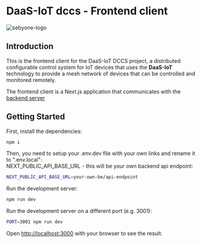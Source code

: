 # DaaS-IoT dccs - Frontend client

![sebyone-logo](https://sebyone.it/res/lg_daasiot-410-72dpi.png)

## Introduction

This is the frontend client for the DaaS-IoT DCCS project, a distributed configurable control system for IoT devices that uses the **DaaS-IoT** technology to provide a mesh network of devices that can be controlled and monitored remotely.

The frontend client is a Next.js application that communicates with the [backend server](/web-console/be/README.md)

## Getting Started

First, install the dependencies:

```bash
npm i
```

Then, you need to setup your .env.dev file with your own links and rename it to ".env.local":\
NEXT_PUBLIC_API_BASE_URL - this will be your own backend api endpoint:

```bash
NEXT_PUBLIC_API_BASE_URL=your-own-be/api-endpoint
```

Run the development server:

```bash
npm run dev
```

Run the development server on a different port (e.g. 3001):

```bash
PORT=3001 npm run dev
```

Open [http://localhost:3000](http://localhost:3000) with your browser to see the result.
